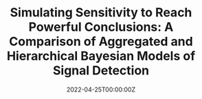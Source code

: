 ---
title: 'Simulating Sensitivity to Reach Powerful Conclusions: A Comparison of Aggregated and Hierarchical Bayesian Models of Signal Detection' 
summary: 'In my final project for Psychology 555: Detection and Discrimination, I simulated data with condition effect sizes set to 0 and compared false positive rates of different analysis techniques including a 1. point estimate method, 2. bayesian generalized linear model (GLM), and 3. bayesian hierarchical generalized linear model (GLMM). I found that while the point estimate and GLMM methods maintained an acceptable alpha level across multiple simulated experiments, the GLM false positive rate alpha levels was as high as 0.59 across conditions.' 
tags:
  - Simulation
date: '2022-04-25T00:00:00Z'

# Optional external URL for project (replaces project detail page).
external_link: ''

image:
  caption: 'Mean d-prime estimates and the associated false positive rate.'
  focal_point: Smart

links:
  - icon: ''
    icon_pack: ''
    name: ''
    url: ''
url_code: ''
url_pdf: ''
url_slides: ''
url_video: ''

# Slides (optional).
#   Associate this project with Markdown slides.
#   Simply enter your slide deck's filename without extension.
#   E.g. `slides = "example-slides"` references `content/slides/example-slides.md`.
#   Otherwise, set `slides = ""`.
slides: ""
---